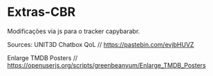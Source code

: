 # Extras-CBR
Modificações via js para o tracker capybarabr.

Sources:
UNIT3D Chatbox QoL // https://pastebin.com/evjbHUVZ

Enlarge TMDB Posters // https://openuserjs.org/scripts/greenbeanyum/Enlarge_TMDB_Posters
